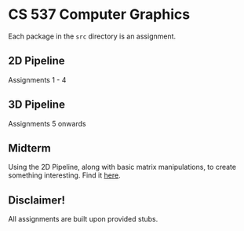 # CS 537 Computer Graphics
Each package in the `src` directory is an assignment.  

## 2D Pipeline
Assignments 1 - 4

## 3D Pipeline
Assignments 5 onwards

## Midterm
Using the 2D Pipeline, along with basic matrix manipulations, to 
create something interesting. Find it [here](https://github.com/austince/midi-graphics).  


## Disclaimer!  
All assignments are built upon provided stubs.  
 
